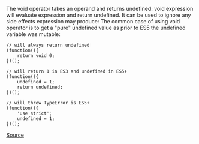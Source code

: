 The void operator takes an operand and returns undefined: void expression will evaluate expression and return undefined. It can be used to ignore any side effects expression may produce:
The common case of using void operator is to get a "pure" undefined value as prior to ES5 the undefined variable was mutable:

```
// will always return undefined
(function(){
    return void 0;
})();

// will return 1 in ES3 and undefined in ES5+
(function(){
    undefined = 1;
    return undefined;
})();

// will throw TypeError is ES5+
(function(){
    'use strict';
    undefined = 1;
})();
```

[Source](http://eslint.org/docs/rules/no-void)
